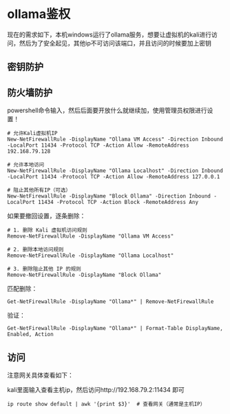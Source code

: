 # ollama鉴权



现在的需求如下，本机windows运行了ollama服务，想要让虚拟机的kali进行访问，然后为了安全起见，其他ip不可访问该端口，并且访问的时候要加上密钥



## 密钥防护







## 防火墙防护

powershell命令输入，然后后面要开放什么就继续加，使用管理员权限进行设置！

```
# 允许Kali虚拟机IP
New-NetFirewallRule -DisplayName "Ollama VM Access" -Direction Inbound -LocalPort 11434 -Protocol TCP -Action Allow -RemoteAddress 192.168.79.128

# 允许本地访问
New-NetFirewallRule -DisplayName "Ollama Localhost" -Direction Inbound -LocalPort 11434 -Protocol TCP -Action Allow -RemoteAddress 127.0.0.1

# 阻止其他所有IP（可选）
New-NetFirewallRule -DisplayName "Block Ollama" -Direction Inbound -LocalPort 11434 -Protocol TCP -Action Block -RemoteAddress Any
```

如果要撤回设置，逐条删除：

```
# 1. 删除 Kali 虚拟机访问规则
Remove-NetFirewallRule -DisplayName "Ollama VM Access"

# 2. 删除本地访问规则
Remove-NetFirewallRule -DisplayName "Ollama Localhost"

# 3. 删除阻止其他 IP 的规则
Remove-NetFirewallRule -DisplayName "Block Ollama"
```



匹配删除：

```
Get-NetFirewallRule -DisplayName "Ollama*" | Remove-NetFirewallRule
```



验证：

```
Get-NetFirewallRule -DisplayName "Ollama*" | Format-Table DisplayName, Enabled, Action
```





## 访问

注意网关具体查看如下：

kali里面输入查看主机ip，然后访问http://192.168.79.2:11434 即可

```
ip route show default | awk '{print $3}'  # 查看网关（通常是主机IP）
```

